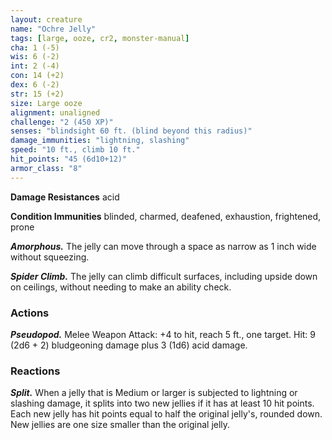 ```yaml
---
layout: creature
name: "Ochre Jelly"
tags: [large, ooze, cr2, monster-manual]
cha: 1 (-5)
wis: 6 (-2)
int: 2 (-4)
con: 14 (+2)
dex: 6 (-2)
str: 15 (+2)
size: Large ooze
alignment: unaligned
challenge: "2 (450 XP)"
senses: "blindsight 60 ft. (blind beyond this radius)"
damage_immunities: "lightning, slashing"
speed: "10 ft., climb 10 ft."
hit_points: "45 (6d10+12)"
armor_class: "8"
---
```


**Damage Resistances** acid

**Condition Immunities** blinded, charmed, deafened, exhaustion, frightened, prone

***Amorphous.*** The jelly can move through a space as narrow as 1 inch wide without squeezing.

***Spider Climb.*** The jelly can climb difficult surfaces, including upside down on ceilings, without needing to make an ability check.

### Actions

***Pseudopod.*** Melee Weapon Attack: +4 to hit, reach 5 ft., one target. Hit: 9 (2d6 + 2) bludgeoning damage plus 3 (1d6) acid damage.

### Reactions

***Split.*** When a jelly that is Medium or larger is subjected to lightning or slashing damage, it splits into two new jellies if it has at least 10 hit points. Each new jelly has hit points equal to half the original jelly's, rounded down. New jellies are one size smaller than the original jelly.